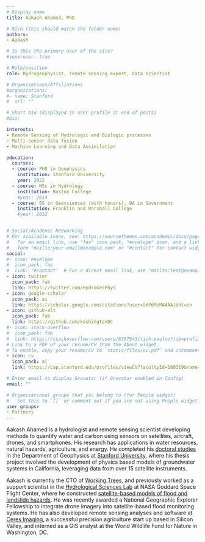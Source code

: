 ```yaml
---
# Display name
title: Aakash Ahamed, PhD

# Rich (this should match the folder name)
authors:
- Aakash

# Is this the primary user of the site?
#superuser: true

# Role/position
role: Hydrogeophysist, remote sensing expert, data scientist

# Organizations/Affiliations
#organizations:
#- name: Stanford
#  url: ""

# Short bio (displayed in user profile at end of posts)
#bio: 

interests:
- Remote Sensing of Hydrologic and Biologic processes
- Multi-sensor data fusion
- Machine Learning and Data Assimilation

education:
  courses:
  - course: PhD in Geophysics
    institution: Stanford University
    year: 2022
  - course: MSc in Hydrology
    institution: Boston College
    #year: 2014
  - course: BS in Geosciences (with honors), BA in Government
    institution: Franklin and Marshall College
    #year: 2012


# Social/Academic Networking
# For available icons, see: https://sourcethemes.com/academic/docs/page-builder/#icons
#   For an email link, use "fas" icon pack, "envelope" icon, and a link in the
#   form "mailto:your-email@example.com" or "#contact" for contact widget.
social:
#- icon: envelope
#  icon_pack: fas
#  link: '#contact'  # For a direct email link, use "mailto:test@example.org".
- icon: twitter
  icon_pack: fab
  link: https://twitter.com/HydroGeoPhys
- icon: google-scholar
  icon_pack: ai
  link: https://scholar.google.com/citations?user=SKP6MzMAAAAJ&hl=en
- icon: github-alt
  icon_pack: fab
  link: https://github.com/kashingtonDC
#- icon: stack-overflow
#  icon_pack: fab
#  link: https://stackoverflow.com/users/8367943/rich-pauloo?tab=profile
# Link to a PDF of your resume/CV from the About widget.
# To enable, copy your resume/CV to `static/files/cv.pdf` and uncomment the lines below.
- icon: cv
  icon_pack: ai
  link: https://cap.stanford.edu/profiles/viewCV?facultyId=180319&name=Aakash_Ahamed

# Enter email to display Gravatar (if Gravatar enabled in Config)
email: ""

# Organizational groups that you belong to (for People widget)
#   Set this to `[]` or comment out if you are not using People widget.
user_groups:
- Partners
---
```


Aakash Ahamed is a hydrologist and remote sensing scientist developing methods to quantify water and carbon using sensors on satellites, aircraft, drones, and smartphones. His research has applications in water resources, natural hazards, agriculture, and energy. He completed his [doctoral studies](https://earth.stanford.edu/people/aakash-ahamed) in the Department of Geophysics at [Stanford University](https://gemcenter.stanford.edu/), where his thesis project involved the development of physics based models of groundwater systems in California, leveraging data from over 15 satellite instruments.

Aakash is currently the CTO of [Working Trees](http://workingtrees.com), and previously worked as a support scientist in the [Hydrological Sciences Lab](https://science.gsfc.nasa.gov/earth/hydrology/) at NASA Goddard Space Flight Center, where he constructed [satellite-based models of flood and landslide hazards](https://www.nasa.gov/feature/goddard/2018/scientists-deploy-damage-assessment-tool-in-laos-relief-efforts/). He was recently awarded a National Geographic Explorer Fellowship to integrate drone imagery into satellite-based flood monitoring systems. He has also developed remote sensing analyses and software at [Ceres Imaging](https://www.ceresimaging.net/), a successful precision agriculture start up based in Silicon Valley, and interned as a GIS analyst at the World Wildlife Fund for Nature in Washington, DC.

